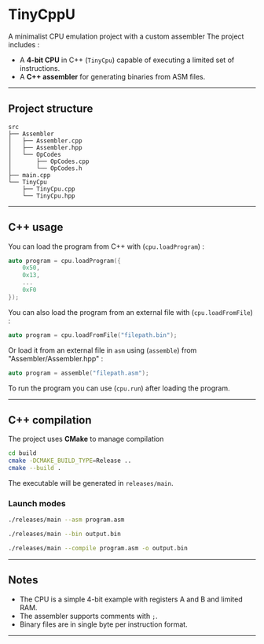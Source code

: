 # TinyCppU

A minimalist CPU emulation project with a custom assembler
The project includes : 
 
- A **4-bit CPU** in C++ (`TinyCpu`) capable of executing a limited set of instructions.  
- A **C++ assembler** for generating binaries from ASM files.
 
---

## Project structure

```
src
├── Assembler
│   ├── Assembler.cpp
│   ├── Assembler.hpp
│   └── OpCodes
│       ├── OpCodes.cpp
│       └── OpCodes.h
├── main.cpp
└── TinyCpu
    ├── TinyCpu.cpp
    └── TinyCpu.hpp
````

---

## C++ usage

You can load the program from C++ with (`cpu.loadProgram`) :
```cpp
auto program = cpu.loadProgram({
    0x50,
    0x13,
    ...
    0xF0
});
```
You can also load the program from an external file with (`cpu.loadFromFile`) :
```cpp
auto program = cpu.loadFromFile("filepath.bin");
```
Or load it from an external file in `asm` using (`assemble`) from "Assembler/Assembler.hpp" :
```cpp
auto program = assemble("filepath.asm");
```
To run the program you can use (`cpu.run`) after loading the program.

---
## C++ compilation

The project uses **CMake** to manage compilation

```bash
cd build
cmake -DCMAKE_BUILD_TYPE=Release ..
cmake --build .
````

The executable will be generated in `releases/main`.

### Launch modes

```bash
./releases/main --asm program.asm
```
```bash
./releases/main --bin output.bin
```
```bash
./releases/main --compile program.asm -o output.bin
```
---

## Notes

* The CPU is a simple 4-bit example with registers A and B and limited RAM.
* The assembler supports comments with `;`.
* Binary files are in single byte per instruction format.

---